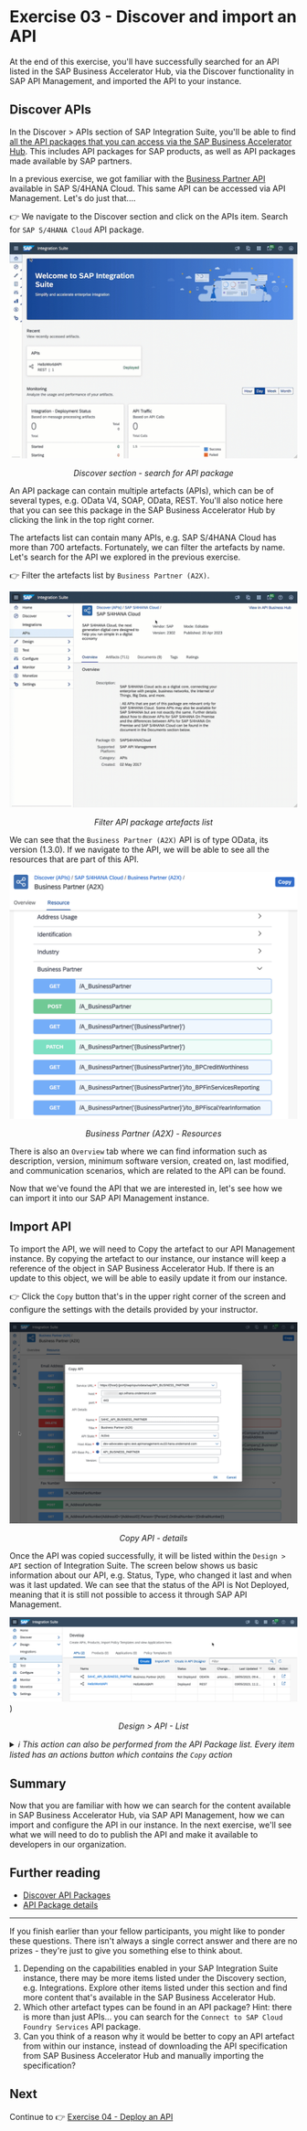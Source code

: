 # Exercise 03 - Discover and import an API

At the end of this exercise, you'll have successfully searched for an API listed in the SAP Business Accelerator Hub, via the Discover functionality in SAP API Management, and imported the API to your instance.

## Discover APIs

 In the Discover > APIs section of SAP Integration Suite, you'll be able to find [all the API packages that you can access via the SAP Business Accelerator Hub](https://api.sap.com/content-type/API/apis/packages). This includes API packages for SAP products, as well as API packages made available by SAP partners.

 In a previous exercise, we got familiar with the [Business Partner API](https://api.sap.com/api/API_BUSINESS_PARTNER/overview) available in SAP S/4HANA Cloud. This same API can be accessed via API Management. Let's do just that.... 

👉 We navigate to the Discover section and click on the APIs item. Search for `SAP S/4HANA Cloud` API package.

![Discover section - search for API package](assets/discover-search.gif)
<p align = "center">
<i>Discover section - search for API package</i>
</p>

An API package can contain multiple artefacts (APIs), which can be of several types, e.g. OData V4, SOAP, OData, REST. You'll also notice here that you can see this package in the SAP Business Accelerator Hub by clicking the link in the top right corner. 

The artefacts list can contain many APIs, e.g. SAP S/4HANA Cloud has more than 700 artefacts. Fortunately, we can filter the artefacts by name. Let's search for the API we explored in the previous exercise.

👉 Filter the artefacts list by `Business Partner (A2X)`.

![Filter API package artefacts list](assets/api-package-filter-artefacts.gif)
<p align = "center">
<i>Filter API package artefacts list</i>
</p>

We can see that the `Business Partner (A2X)` API is of type OData, its version (1.3.0). If we navigate to the API, we will be able to see all the resources that are part of this API.

![Business Partner (A2X) - Resources](assets/bp-a2x-api-resources.png)
<p align = "center">
<i>Business Partner (A2X) - Resources</i>
</p>

There is also an `Overview` tab where we can find information such as description, version, minimum software version, created on, last modified, and communication scenarios, which are related to the API can be found.

Now that we've found the API that we are interested in, let's see how we can import it into our SAP API Management instance.

## Import API

To import the API, we will need to Copy the artefact to our API Management instance. By copying the artefact to our instance, our instance will keep a reference of the object in SAP Business Accelerator Hub. If there is an update to this object, we will be able to easily update it from our instance.

👉 Click the `Copy` button that's in the upper right corner of the screen and configure the settings with the details provided by your instructor.

![Copy API - details](assets/copy-api-details.png)
<p align = "center">
<i>Copy API - details</i>
</p>

Once the API was copied successfully, it will be listed within the `Design > API` section of Integration Suite. The screen below shows us basic information about our API, e.g. Status, Type, who changed it last and when was it last updated. We can see that the status of the API is Not Deployed, meaning that it is still not possible to access it through SAP API Management.

![Design > API - List](assets/design-apis-list.png))
<p align = "center">
<i>Design > API - List</i>
</p>

<details>
<summary><i>ℹ️ This action can also be performed from the API Package list. Every item listed has an actions button which contains the <code>Copy</code> action</i></summary>
<br />

![Artifact - Copy action](./assets/api-copy-action.gif)
<p align = "center">
<i>Artifact - Copy action</i>
</p>
</details>


## Summary

Now that you are familiar with how we can search for the content available in SAP Business Accelerator Hub, via SAP API Management, how we can import and configure the API in our instance. In the next exercise, we'll see what we will need to do to publish the API and make it available to developers in our organization.

## Further reading

* [Discover API Packages](https://help.sap.com/docs/sap-api-management/sap-api-management/discover-api-packages?locale=en-US)
* [API Package details](https://help.sap.com/docs/sap-api-management/sap-api-management/package-details?locale=en-US)

---

If you finish earlier than your fellow participants, you might like to ponder these questions. There isn't always a single correct answer and there are no prizes - they're just to give you something else to think about.

1. Depending on the capabilities enabled in your SAP Integration Suite instance, there may be more items listed under the Discovery section, e.g. Integrations. Explore other items listed under this section and find more content that's available in the SAP Business Accelerator Hub.
2. Which other artefact types can be found in an API package? Hint: there is more than just APIs... you can search for the `Connect to SAP Cloud Foundry Services` API package.
3. Can you think of a reason why it would be better to copy an API artefact from within our instance, instead of downloading the API specification from SAP Business Accelerator Hub and manually importing the specification?

## Next

Continue to 👉 [Exercise 04 - Deploy an API](../04-deploy-an-api/README.md)